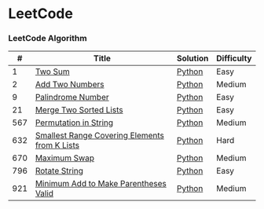 # LeetCode

### LeetCode Algorithm

| #   | Title                                                                                                                                     | Solution                                                           | Difficulty |
| --- | ----------------------------------------------------------------------------------------------------------------------------------------- | ------------------------------------------------------------------ | ---------- |
| 1   | [Two Sum](https://leetcode.com/problems/two-sum/)                                                                                         | [Python](./Python/two_sum.py)                                      | Easy       |
| 2   | [Add Two Numbers](https://leetcode.com/problems/add-two-numbers/)                                                                         | [Python](./Python/add_two_numbers.py)                              | Medium     |
| 9   | [Palindrome Number](https://leetcode.com/problems/palindrome-number/description/)                                                         | [Python](./Python/palindrome_number.py)                            | Easy       |
| 21  | [Merge Two Sorted Lists](https://leetcode.com/problems/merge-two-sorted-lists/description/)                                               | [Python](./Python/merge_two_sorted_list.py)                        | Easy       |
| 567 | [Permutation in String](https://leetcode.com/problems/permutation-in-string/description/)                                                 | [Python](./Python/permutation_in_string.py)                        | Medium     |
| 632 | [Smallest Range Covering Elements from K Lists](https://leetcode.com/problems/smallest-range-covering-elements-from-k-lists/description/) | [Python](./Python/smallest_range_covering_elements_from_k_list.py) | Hard       |
| 670 | [Maximum Swap](https://leetcode.com/problems/maximum-swap/description/) | [Python](./Python/maximum_swap.py) | Medium       |
| 796 | [Rotate String](https://leetcode.com/problems/rotate-string/description/) | [Python](./Python/rotate_string.py) | Easy       |
| 921 | [Minimum Add to Make Parentheses Valid](https://leetcode.com/problems/minimum-add-to-make-parentheses-valid/description/) | [Python](./Python/minimum_add_to_make_parentheses_valid.py) | Medium       |
